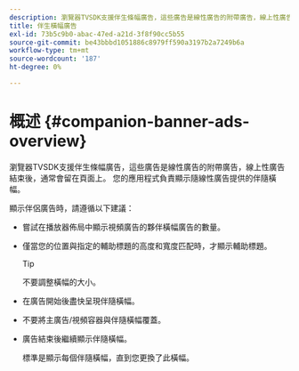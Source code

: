 ```yaml
---
description: 瀏覽器TVSDK支援伴生條幅廣告，這些廣告是線性廣告的附帶廣告，線上性廣告結束後，通常會留在頁面上。 您的應用程式負責顯示隨線性廣告提供的伴隨橫幅。
title: 伴生橫幅廣告
exl-id: 73b5c9b0-abac-47ed-a21d-3f8f90cc5b55
source-git-commit: be43bbbd1051886c8979ff590a3197b2a7249b6a
workflow-type: tm+mt
source-wordcount: '187'
ht-degree: 0%

---
```


# 概述 {#companion-banner-ads-overview}

瀏覽器TVSDK支援伴生條幅廣告，這些廣告是線性廣告的附帶廣告，線上性廣告結束後，通常會留在頁面上。 您的應用程式負責顯示隨線性廣告提供的伴隨橫幅。

顯示伴侶廣告時，請遵循以下建議：

* 嘗試在播放器佈局中顯示視頻廣告的夥伴橫幅廣告的數量。
* 僅當您的位置與指定的輔助標題的高度和寬度匹配時，才顯示輔助標題。

   >[!TIP]
   >
   >不要調整橫幅的大小。

* 在廣告開始後盡快呈現伴隨橫幅。
* 不要將主廣告/視頻容器與伴隨橫幅覆蓋。
* 廣告結束後繼續顯示伴隨橫幅。

   標準是顯示每個伴隨橫幅，直到您更換了此橫幅。
